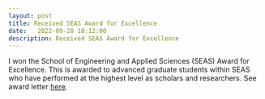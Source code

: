 ```yaml
---
layout: post
title: Received SEAS Award for Excellence
date:   2022-09-28 18:12:00
description: Received SEAS Award for Excellence 
---
```


I won the School of Engineering and Applied Sciences (SEAS) Award for Excellence. This is awarded to advanced graduate students within SEAS who have performed at the highest level as scholars and researchers. See award letter [here](https://shikhartuli.github.io/assets/pdf/SEAS_Award_for_Excellence.pdf).
